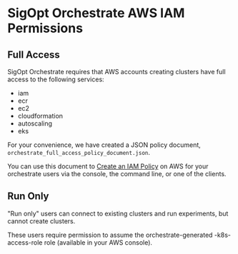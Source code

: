 # SigOpt Orchestrate AWS IAM Permissions

## Full Access

SigOpt Orchestrate requires that AWS accounts creating clusters have full access to the following services:
 * iam
 * ecr
 * ec2
 * cloudformation
 * autoscaling
 * eks

For your convenience, we have created a JSON policy document, `orchestrate_full_access_policy_document.json`.

You can use this document to [Create an IAM Policy](https://docs.aws.amazon.com/IAM/latest/UserGuide/access_policies_create.html) on AWS for your orchestrate users via the console, the command line, or one of the clients.

## Run Only

"Run only" users can connect to existing clusters and run experiments, but cannot create clusters.

These users require permission to assume the orchestrate-generated <cluster-name>-k8s-access-role role (available in your AWS console).

